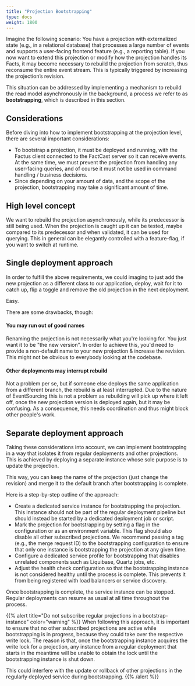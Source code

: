 ```yaml
---
title: "Projection Bootstrapping"
type: docs
weight: 1800
---
```


Imagine the following scenario:
You have a projection with externalized state (e.g., in a relational database) that processes a large number
of events and supports a user-facing frontend feature (e.g., a reporting table). If you now want to extend this projection
or modify how the projection handles its Facts, it may become necessary to rebuild the projection from scratch, thus
reconsume the entire event stream. This is typically triggered by increasing the projection’s revision.

This situation can be addressed by implementing a mechanism to rebuild the read model asynchronously in the background,
a process we refer to as **bootstrapping**, which is described in this section.

## Considerations

Before diving into how to implement bootstrapping at the projection level, there are several important considerations:

- To bootstrap a projection, it must be deployed and running, with the Factus client connected to the FactCast server so
  it can receive events. At the same time, we must prevent the projection from handling any user-facing queries,
  and of course it must not be used in command handling / business decisions.
- Since depending on your amount of data, and the scope of the projection, bootstrapping may take a significant
  amount of time.

## High level concept

We want to rebuild the projection asynchronously, while its predecessor is still being used.
When the projection is caught up it can be tested, maybe compared to its predecessor and when validated,
it can be used for querying. This in general can be elegantly controlled with a feature-flag, if you want to switch at
runtime.

## Single deployment approach

In order to fulfill the above requirements, we could imaging to just add the new projection as a different class to
our application, deploy, wait for it to catch up, flip a toggle and remove the old projection in the next deployment.

Easy.

There are some drawbacks, though:

#### You may run out of good names

Renaming the projection is not necessarily what you're looking for. You just want it to be "the new version".
In order to achieve this, you'd need to provide a non-default name to your new projection & increase the revision.
This might not be obvious to everybody looking at the codebase.

#### Other deployments may interrupt rebuild

Not a problem per se, but if someone else deploys the same application from a different branch, the rebuild is at least
interrupted. Due to the nature of EventSourcing this is not a problem as rebuilding will pick up where it left off, once
the new projection version is deployed again, but it may be confusing.
As a consequence, this needs coordination and thus might block other people's work.

## Separate deployment approach

Taking these considerations into account, we can implement bootstrapping in a way that isolates it from regular
deployments and other projections. This is achieved by deploying a separate instance whose sole purpose is to update the
projection.

This way, you can keep the name of the projection (just change the revision) and merge it to the default branch after
bootstrapping is complete.

Here is a step-by-step outline of the approach:

- Create a dedicated service instance for bootstrapping the projection. This instance should not be part of the regular
  deployment pipeline but should instead be started by a dedicated deployment job or script.
- Mark the projection for bootstrapping by setting a flag in the configuration or as an environment variable. This flag
  should also disable all other subscribed projections. We recommend passing a tag (e.g., the merge request ID) to the
  bootstrapping configuration to ensure that only one instance is bootstrapping the projection at any given time.
- Configure a dedicated service profile for bootstrapping that disables unrelated components such as Liquibase, Quartz
  jobs, etc.
- Adjust the health check configuration so that the bootstrapping instance is not considered healthy until the process
  is complete. This prevents it from being registered with load balancers or service discovery.

Once bootstrapping is complete, the service instance can be stopped. Regular deployments can resume as usual at
all time throughout the process.

{{% alert title="Do not subscribe regular projections in a bootstrap-instance" color="warning" %}}
When following this approach, it is important to ensure that no other subscribed projections are active while
bootstrapping is in progress, because they could take over the respective write lock. The reason is that,
once the bootstrapping instance acquires the write lock for a projection, any instance from a regular deployment
that starts in the meantime will be unable to obtain the lock until the bootstrapping instance is shut down.

This could interfere with the update or rollback of other projections in the regularly deployed service during
bootstrapping.
{{% /alert %}}
